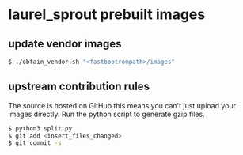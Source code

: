 # laurel_sprout prebuilt images

## update vendor images
```bash
$ ./obtain_vendor.sh "<fastbootrompath>/images"
```

## upstream contribution rules
The source is hosted on GitHub this means you can't just upload your images directly. Run the python script to generate gzip files.

```bash
$ python3 split.py
$ git add <insert_files_changed>
$ git commit -s 
```

